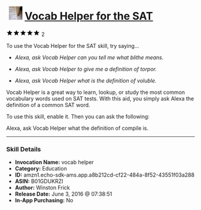 # &nbsp;<img src="skill_icon" alt="Vocab Helper for the SAT icon" width="36"> [Vocab Helper for the SAT](http://alexa.amazon.com/#skills/amzn1.echo-sdk-ams.app.a8b212cd-cf22-484a-8f52-43551f03a288)
![5 stars](../../images/ic_star_black_18dp_1x.png)![5 stars](../../images/ic_star_black_18dp_1x.png)![5 stars](../../images/ic_star_black_18dp_1x.png)![5 stars](../../images/ic_star_black_18dp_1x.png)![5 stars](../../images/ic_star_black_18dp_1x.png) 2

To use the Vocab Helper for the SAT skill, try saying...

* *Alexa, ask Vocab Helper can you tell me what blithe means.*

* *Alexa, ask Vocab Helper to give me a definition of torpor.*

* *Alexa, ask Vocab Helper what is the definition of voluble.*

Vocab Helper is a great way to learn, lookup, or study the most common vocabulary words used on SAT tests. With this aid, you simply ask Alexa the definition of a common SAT word. 

To use this skill, enable it. Then you can ask the following:

Alexa, ask Vocab Helper what the definition of compile is.

***

### Skill Details

* **Invocation Name:** vocab helper
* **Category:** Education
* **ID:** amzn1.echo-sdk-ams.app.a8b212cd-cf22-484a-8f52-43551f03a288
* **ASIN:** B01GDUKRZI
* **Author:** Winston Frick
* **Release Date:** June 3, 2016 @ 07:38:51
* **In-App Purchasing:** No
